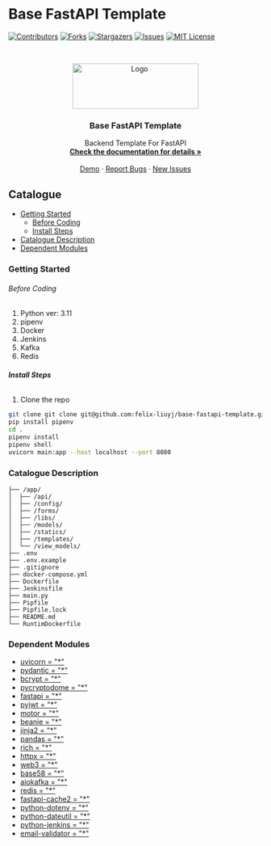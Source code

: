 # Base FastAPI Template

<!-- PROJECT SHIELDS -->

[![Contributors][contributors-shield]][contributors-url]
[![Forks][forks-shield]][forks-url]
[![Stargazers][stars-shield]][stars-url]
[![Issues][issues-shield]][issues-url]
[![MIT License][license-shield]][license-url]

<p align="center">
<!-- PROJECT LOGO -->
<br />

<p align="center">
  <a href="https://github.com/felix-liuyj/base-fastapi-template">
    <img src="https://fastapi.tiangolo.com/img/logo-margin/logo-teal.png" alt="Logo" width="250" height="90">
  </a>

<h3 align="center">Base FastAPI Template</h3>
  <p align="center">
    Backend Template For FastAPI
    <br />
    <a href="https://github.com/felix-liuyj/base-fastapi-template"><strong>Check the documentation for details »</strong></a>
    <br />
    <br />
    <a href="https://github.com/felix-liuyj/base-fastapi-template">Demo</a>
    ·
    <a href="https://github.com/felix-liuyj/base-fastapi-template/issues">Report Bugs</a>
    ·
    <a href="https://github.com/felix-liuyj/base-fastapi-template/issues">New Issues</a>
  </p>
</p>

## Catalogue

- [Getting Started](#getting-started)
    - [Before Coding](#before-coding)
    - [Install Steps](#install-steps)
- [Catalogue Description](#catalogue-description)
- [Dependent Modules](#dependent-modules)

### Getting Started

###### Before Coding

1. Python ver: 3.11
2. pipenv
3. Docker
4. Jenkins
5. Kafka
6. Redis

###### **Install Steps**

1. Clone the repo

```sh
git clone git clone git@github.com:felix-liuyj/base-fastapi-template.git
pip install pipenv
cd .
pipenv install
pipenv shell
uvicorn main:app --host localhost --port 8080
```

### Catalogue Description

```
├── /app/
│  ├── /api/
│  ├── /config/
│  ├── /forms/
│  ├── /libs/
│  ├── /models/
│  ├── /statics/
│  ├── /templates/
│  └── /view_models/
├── .env
├── .env.example
├── .gitignore
├── docker-compose.yml
├── Dockerfile
├── Jenkinsfile
├── main.py
├── Pipfile
├── Pipfile.lock
├── README.md
└── RuntimDockerfile

```

### Dependent Modules

- [uvicorn = "*"](https://pypi.org/project/uvicorn)
- [pydantic = "*"](https://pypi.org/project/pydantic)
- [bcrypt = "*"](https://pypi.org/project/bcrypt)
- [pycryptodome = "*"](https://pypi.org/project/pycryptodome)
- [fastapi = "*"](https://pypi.org/project/fastapi)
- [pyjwt = "*"](https://pypi.org/project/pyjwt)
- [motor = "*"](https://pypi.org/project/motor)
- [beanie = "*"](https://pypi.org/project/beanie)
- [jinja2 = "*"](https://pypi.org/project/jinja2)
- [pandas = "*"](https://pypi.org/project/pandas)
- [rich = "*"](https://pypi.org/project/rich)
- [httpx = "*"](https://pypi.org/project/httpx)
- [web3 = "*"](https://pypi.org/project/web3)
- [base58 = "*"](https://pypi.org/project/base58)
- [aiokafka = "*"](https://pypi.org/project/aiokafka)
- [redis = "*"](https://pypi.org/project/redis)
- [fastapi-cache2 = "*"](https://pypi.org/project/fastapi-cache2)
- [python-dotenv = "*"](https://pypi.org/project/python-dotenv)
- [python-dateutil = "*"](https://pypi.org/project/python-dateutil)
- [python-jenkins = "*"](https://pypi.org/project/python-jenkins)
- [email-validator = "*"](https://pypi.org/project/email-validator)

<!-- links -->

[contributors-shield]: https://img.shields.io/github/contributors/shaojintian/Best_README_template.svg?style=flat-square

[contributors-url]: https://github.com/shaojintian/Best_README_template/graphs/contributors

[forks-shield]: https://img.shields.io/github/forks/shaojintian/Best_README_template.svg?style=flat-square

[forks-url]: https://github.com/shaojintian/Best_README_template/network/members

[stars-shield]: https://img.shields.io/github/stars/shaojintian/Best_README_template.svg?style=flat-square

[stars-url]: https://github.com/shaojintian/Best_README_template/stargazers

[issues-shield]: https://img.shields.io/github/issues/shaojintian/Best_README_template.svg?style=flat-square

[issues-url]: https://img.shields.io/github/issues/shaojintian/Best_README_template.svg

[license-shield]: https://img.shields.io/github/license/shaojintian/Best_README_template.svg?style=flat-square

[license-url]: https://github.com/shaojintian/Best_README_template/blob/master/LICENSE.txt